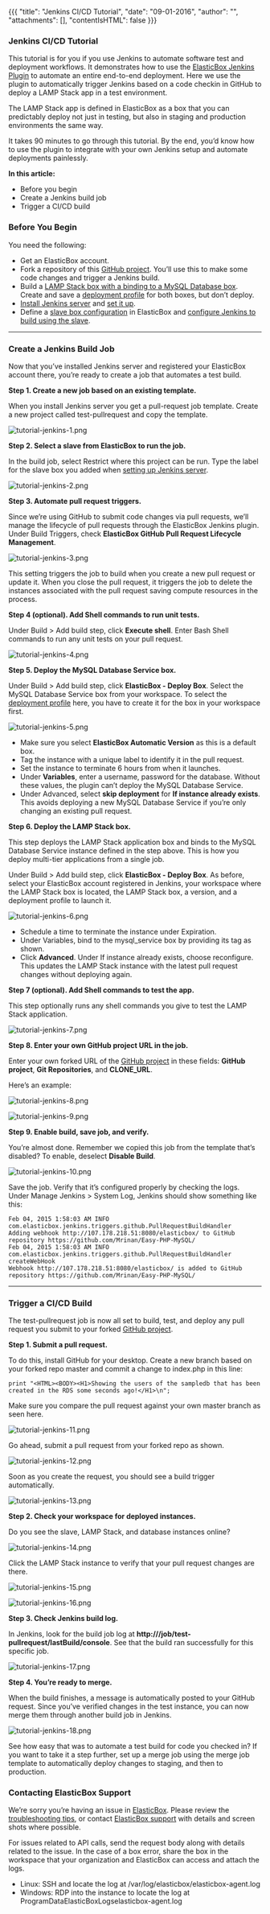 {{{
"title": "Jenkins CI/CD Tutorial",
"date": "09-01-2016",
"author": "",
"attachments": [],
"contentIsHTML": false
}}}

### Jenkins CI/CD Tutorial

This tutorial is for you if you use Jenkins to automate software test and deployment workflows. It demonstrates how to use the [ElasticBox Jenkins Plugin](https://wiki.jenkins-ci.org/display/JENKINS/ElasticBox+CI) to automate an entire end-to-end deployment. Here we use the plugin to automatically trigger Jenkins based on a code checkin in GitHub to deploy a LAMP Stack app in a test environment.

The LAMP Stack app is defined in ElasticBox as a box that you can predictably deploy not just in testing, but also in staging and production environments the same way.

It takes 90 minutes to go through this tutorial. By the end, you’d know how to use the plugin to integrate with your own Jenkins setup and automate deployments painlessly.

**In this article:**
* Before you begin
* Create a Jenkins build job
* Trigger a CI/CD build

### Before You Begin

You need the following:
* Get an ElasticBox account.
* Fork a repository of this [GitHub project](https://github.com/ElasticBox/Easy-PHP-MySQL). You’ll use this to make some code changes and trigger a Jenkins build.
* Build a [LAMP Stack box with a binding to a MySQL Database box](./lamp-stack-tutorial.md). Create and save a [deployment profile](./lamp-stack-tutorial.md) for both boxes, but don’t deploy.
* [Install Jenkins server](./jenkins-elasticbox-setup.md) and [set it up](./jenkins-elasticbox-setup.md).
* Define a [slave box configuration](./jenkins-elasticbox-slaves.md) in ElasticBox and [configure Jenkins to build using the slave](./jenkins-elasticbox-slaves.md).

___

### Create a Jenkins Build Job
Now that you’ve installed Jenkins server and registered your ElasticBox account there, you’re ready to create a job that automates a test build.

**Step 1. Create a new job based on an existing template.**

When you install Jenkins server you get a pull-request job template. Create a new project called test-pullrequest and copy the template.

![tutorial-jenkins-1.png](../images/ElasticBox/tutorial-jenkins-1.png)

**Step 2. Select a slave from ElasticBox to run the job.**

In the build job, select Restrict where this project can be run. Type the label for the slave box you added when [setting up Jenkins server](./setting-up-ci-cd.md).

![tutorial-jenkins-2.png](../images/ElasticBox/tutorial-jenkins-2.png)

**Step 3. Automate pull request triggers.**

Since we’re using GitHub to submit code changes via pull requests, we’ll manage the lifecycle of pull requests through the ElasticBox Jenkins plugin. Under Build Triggers, check **ElasticBox GitHub Pull Request Lifecycle Management**.

![tutorial-jenkins-3.png](../images/ElasticBox/tutorial-jenkins-3.png)

This setting triggers the job to build when you create a new pull request or update it. When you close the pull request, it triggers the job to delete the instances associated with the pull request saving compute resources in the process.

**Step 4 (optional). Add Shell commands to run unit tests.**

Under Build > Add build step, click **Execute shell**. Enter Bash Shell commands to run any unit tests on your pull request.

![tutorial-jenkins-4.png](../images/ElasticBox/tutorial-jenkins-4.png)

**Step 5. Deploy the MySQL Database Service box.**

Under Build > Add build step, click **ElasticBox - Deploy Box**. Select the MySQL Database Service box from your workspace. To select the [deployment profile](./deploying-managing-instances.md) here, you have to create it for the box in your workspace first.

![tutorial-jenkins-5.png](../images/ElasticBox/tutorial-jenkins-5.png)

* Make sure you select **ElasticBox Automatic Version** as this is a default box.
* Tag the instance with a unique label to identify it in the pull request.
* Set the instance to terminate 6 hours from when it launches.
* Under **Variables**, enter a username, password for the database. Without these values, the plugin can’t deploy the MySQL Database Service.
* Under Advanced, select **skip deployment** for **If instance already exists**. This avoids deploying a new MySQL Database Service if you’re only changing an existing pull request.

**Step 6. Deploy the LAMP Stack box.**

This step deploys the LAMP Stack application box and binds to the MySQL Database Service instance defined in the step above. This is how you deploy multi-tier applications from a single job.

Under Build > Add build step, click **ElasticBox - Deploy Box**. As before, select your ElasticBox account registered in Jenkins, your workspace where the LAMP Stack box is located, the LAMP Stack box, a version, and a deployment profile to launch it.

![tutorial-jenkins-6.png](../images/ElasticBox/tutorial-jenkins-6.png)

* Schedule a time to terminate the instance under Expiration.
* Under Variables, bind to the mysql\_service box by providing its tag as shown.
* Click **Advanced**. Under If instance already exists, choose reconfigure. This updates the LAMP Stack instance with the latest pull request changes without deploying again.

**Step 7 (optional). Add Shell commands to test the app.**

This step optionally runs any shell commands you give to test the LAMP Stack application.

![tutorial-jenkins-7.png](../images/ElasticBox/tutorial-jenkins-7.png)

**Step 8. Enter your own GitHub project URL in the job.**

Enter your own forked URL of the [GitHub project](https://github.com/ElasticBox/Easy-PHP-MySQL) in these fields: **GitHub project**, **Git Repositories**, and **CLONE\_URL**.

Here’s an example:

![tutorial-jenkins-8.png](../images/ElasticBox/tutorial-jenkins-8.png)

![tutorial-jenkins-9.png](../images/ElasticBox/tutorial-jenkins-9.png)

**Step 9. Enable build, save job, and verify.**

You’re almost done. Remember we copied this job from the template that’s disabled? To enable, deselect **Disable Build**.

![tutorial-jenkins-10.png](../images/ElasticBox/tutorial-jenkins-10.png)

Save the job. Verify that it’s configured properly by checking the logs. Under Manage Jenkins > System Log, Jenkins should show something like this:

```
Feb 04, 2015 1:58:03 AM INFO com.elasticbox.jenkins.triggers.github.PullRequestBuildHandler
Adding webhook http://107.178.218.51:8080/elasticbox/ to GitHub repository https://github.com/Mrinan/Easy-PHP-MySQL/
Feb 04, 2015 1:58:03 AM INFO com.elasticbox.jenkins.triggers.github.PullRequestBuildHandler createWebHook
Webhook http://107.178.218.51:8080/elasticbox/ is added to GitHub repository https://github.com/Mrinan/Easy-PHP-MySQL/
```

___

### Trigger a CI/CD Build

The test-pullrequest job is now all set to build, test, and deploy any pull request you submit to your forked [GitHub project](https://github.com/ElasticBox/Easy-PHP-MySQL).

**Step 1. Submit a pull request.**

To do this, install GitHub for your desktop. Create a new branch based on your forked repo master and commit a change to index.php in this line:

```
print "<HTML><BODY><H1>Showing the users of the sampledb that has been created in the RDS some seconds ago!</H1>\n";
```

Make sure you compare the pull request against your own master branch as seen here.

![tutorial-jenkins-11.png](../images/ElasticBox/tutorial-jenkins-11.png)

Go ahead, submit a pull request from your forked repo as shown.

![tutorial-jenkins-12.png](../images/ElasticBox/tutorial-jenkins-12.png)

Soon as you create the request, you should see a build trigger automatically.

![tutorial-jenkins-13.png](../images/ElasticBox/tutorial-jenkins-13.png)

**Step 2. Check your workspace for deployed instances.**

Do you see the slave, LAMP Stack, and database instances online?

![tutorial-jenkins-14.png](../images/ElasticBox/tutorial-jenkins-14.png)

Click the LAMP Stack instance to verify that your pull request changes are there.

![tutorial-jenkins-15.png](../images/ElasticBox/tutorial-jenkins-15.png)

![tutorial-jenkins-16.png](../images/ElasticBox/tutorial-jenkins-16.png)

**Step 3. Check Jenkins build log.**

In Jenkins, look for the build job log at **http://<your Jenkins host>/job/test-pullrequest/lastBuild/console**. See that the build ran successfully for this specific job.

![tutorial-jenkins-17.png](../images/ElasticBox/tutorial-jenkins-17.png)

**Step 4. You’re ready to merge.**

When the build finishes, a message is automatically posted to your GitHub request. Since you’ve verified changes in the test instance, you can now merge them through another build job in Jenkins.

![tutorial-jenkins-18.png](../images/ElasticBox/tutorial-jenkins-18.png)

See how easy that was to automate a test build for code you checked in? If you want to take it a step further, set up a merge job using the merge job template to automatically deploy changes to staging, and then to production.

### Contacting ElasticBox Support
We’re sorry you’re having an issue in [ElasticBox](https://www.ctl.io/elasticbox/). Please review the [troubleshooting tips](./troubleshooting-tips.md), or contact [ElasticBox support](mailto:support@elasticbox.com) with details and screen shots where possible.

For issues related to API calls, send the request body along with details related to the issue. In the case of a box error, share the box in the workspace that your organization and ElasticBox can access and attach the logs.
* Linux: SSH and locate the log at /var/log/elasticbox/elasticbox-agent.log
* Windows: RDP into the instance to locate the log at ProgramDataElasticBoxLogselasticbox-agent.log
